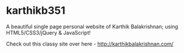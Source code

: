 # karthikb351
A beautiful single page personal website of Karthik Balakrishnan; using HTML5/CSS3/jQuery & JavaScript! 

Check out this classy site over here - http://karthikbalakrishnan.com/
